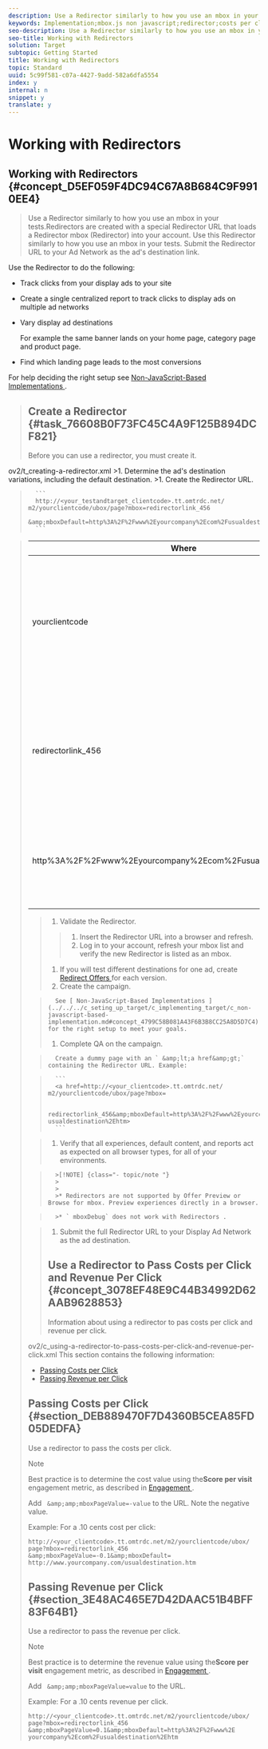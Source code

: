```yaml
---
description: Use a Redirector similarly to how you use an mbox in your tests.
keywords: Implementation;mbox.js non javascript;redirector;costs per click;revenue per click
seo-description: Use a Redirector similarly to how you use an mbox in your tests.
seo-title: Working with Redirectors
solution: Target
subtopic: Getting Started
title: Working with Redirectors
topic: Standard
uuid: 5c99f581-c07a-4427-9add-582a6dfa5554
index: y
internal: n
snippet: y
translate: y
---
```


# Working with Redirectors

## Working with Redirectors {#concept_D5EF059F4DC94C67A8B684C9F9910EE4}
>Use a Redirector similarly to how you use an mbox in your tests.Redirectors are created with a special Redirector URL that loads a Redirector mbox (Redirector) into your account. Use this Redirector similarly to how you use an mbox in your tests. Submit the Redirector URL to your Ad Network as the ad's destination link. 

Use the Redirector to do the following: 


* Track clicks from your display ads to your site 

* Create a single centralized report to track clicks to display ads on multiple ad networks 

* Vary display ad destinations 

  For example the same banner lands on your home page, category page and product page. 

* Find which landing page leads to the most conversions 



For help deciding the right setup see [ Non-JavaScript-Based Implementations ](../../../c_seting_up_target/c_implementing_target/c_non-javascript-based-implementation.md#concept_4799C58B081A43F6B3B8CC25A8D5D7C4). 
>## Create a Redirector {#task_76608B0F73FC45C4A9F125B894DCF821}
>Before you can use a redirector, you must create it. 
<draft-comment>
  ov2/t_creating-a-redirector.xml 
</draft-comment>
>1. Determine the ad's destination variations, including the default destination.
>1. Create the Redirector URL.

>    
>       ```
>       http://<your_testandtarget_clientcode>.tt.omtrdc.net/​m2/yourclientcode/ubox/​page?mbox=redirectorlink_456 
>       &amp;mboxDefault=http%3A%2F%2Fwww%2Eyourcompany%2Ecom%2Fusualdestination%2Ehtm
>       ```




>    <table id="table_DD29523C6FB54061B40AD2B07AE8EDAB"> 
 <thead> 
  <tr> 
   <th colname="col1" class="entry"> Where </th> 
   <th colname="col2" class="entry"> Is </th> 
  </tr> 
 </thead>
 <tbody> 
  <tr> 
   <td colname="col1"> <p>yourclientcode </p> </td> 
   <td colname="col2"> <p>Your company's client code. </p> <p><b>at.js: </b>Your client code is available at the top of the Setup &gt; Implementation &gt; Edit at.js Settings page of the Target interface. </p> <p><b>mbox.js: </b>Your client code is available at the top of the Setup &gt; Implementation &gt; Edit Mbox.js Settings page. </p> <p>Your company's client code is all lower case and has no special characters. </p> </td> 
  </tr> 
  <tr> 
   <td colname="col1"> <p>redirectorlink_456 </p> </td> 
   <td colname="col2"> <p>The name of the Redirector mbox that appears in your account to use in campaigns and tests. </p> <p class="- topic/p ">Redirectors function differently from other mboxes, but appear just as any other mbox in your account. Name the redirector so it is easily distinguished them from the standard type mboxes in your account. </p> <p class="- topic/p ">As best practice, begin the mbox name with <span class="+ topic/ph pr-d/codeph codeph"> 'redirectorlink' </span>. </p> </td> 
  </tr> 
  <tr> 
   <td colname="col1"> <p>http%3A%2F%2Fwww%2Eyourcompany%2Ecom%2Fusualdestination%2Ehtm </p> </td> 
   <td colname="col2"> <p>The default destination. </p> <p class="- topic/p ">This must be URL encoded and must be an absolute reference. </p> <p class="- topic/p ">Tip: <span class="+ topic/ph sw-d/filepath filepath"> http://www.w3schools.com/tags/ref_urlencode.asp </span> quickly encodes your URLs. </p> </td> 
  </tr> 
 </tbody> 
</table>

>1. Validate the Redirector.
>   >1. Insert the Redirector URL into a browser and refresh.
>   >1. Log in to your account, refresh your mbox list and verify the new Redirector is listed as an mbox.
>1. If you will test different destinations for one ad, create [ Redirect Offers ](../../../c_experiences/t_redirect_offer.md#task_9578678D42784F5EB9638F8AC8C911FA) for each version.
>1. Create the campaign.

>       See [ Non-JavaScript-Based Implementations ](../../../c_seting_up_target/c_implementing_target/c_non-javascript-based-implementation.md#concept_4799C58B081A43F6B3B8CC25A8D5D7C4) for the right setup to meet your goals. 
>1. Complete QA on the campaign.

>       Create a dummy page with an ` &amp;lt;a href&amp;gt;` containing the Redirector URL. Example: 

>    
>       ```
>       <a href=http://<your_clientcode>.tt.omtrdc.net/​m2/yourclientcode/ubox/​page?mbox= 
>        
>       redirectorlink_456&amp;mboxDefault=http%3A%2F%2Fwww%2Eyourcompany%2Ecom%2F​usualdestination%2Ehtm>
>       ```

>1. Verify that all experiences, default content, and reports act as expected on all browser types, for all of your environments.


>       >[!NOTE] {class="- topic/note "}
>       >
>       >
>       >* Redirectors are not supported by Offer Preview or Browse for mbox. Preview experiences directly in a browser. 

>       >* ` mboxDebug` does not work with Redirectors . 




>1. Submit the full Redirector URL to your Display Ad Network as the ad destination.
>## Use a Redirector to Pass Costs per Click and Revenue Per Click {#concept_3078EF48E9C44B34992D62AAB9628853}
>Information about using a redirector to pas costs per click and revenue per click. 
<draft-comment>
  ov2/c_using-a-redirector-to-pass-costs-per-click-and-revenue-per-click.xml 
</draft-comment>This section contains the following information: 


* [ Passing Costs per Click ](../../../c_seting_up_target/c_implementing_target/c_non-javascript-based-implementation/c_working-with-redirectors.md#section_DEB889470F7D4360B5CEA85FD05DEDFA)
* [ Passing Revenue per Click ](../../../c_seting_up_target/c_implementing_target/c_non-javascript-based-implementation/c_working-with-redirectors.md#section_3E48AC465E7D42DAAC51B4BFF83F64B1)


## Passing Costs per Click {#section_DEB889470F7D4360B5CEA85FD05DEDFA}

Use a redirector to pass the costs per click. 


>[!NOTE]
>
>Best practice is to determine the cost value using the**Score per visit** engagement metric, as described in [ Engagement ](https://marketing.adobe.com/resources/help/en_US/tnt/help/c_Capturing_Engagement.html). 



Add ` &amp;amp;mboxPageValue=-value` to the URL. Note the negative value. 

Example: For a .10 cents cost per click: 


```
http://<your_clientcode>.tt.omtrdc.net/​m2/yourclientcode/ubox/​page?mbox=redirectorlink_456 
&amp;mboxPageValue=-0.1&amp;mboxDefault=​http://www.yourcompany.com/usualdestination.htm
```


## Passing Revenue per Click {#section_3E48AC465E7D42DAAC51B4BFF83F64B1}

Use a redirector to pass the revenue per click. 


>[!NOTE]
>
>Best practice is to determine the revenue value using the**Score per visit** engagement metric, as described in [ Engagement ](https://marketing.adobe.com/resources/help/en_US/tnt/help/c_Capturing_Engagement.html). 



Add ` &amp;amp;mboxPageValue=value` to the URL. 

Example: For a .10 cents revenue per click. 


```
http://<​your_clientcode>​​​​.tt​​.omtrdc​.net/​​m2/​yourclientcode/​ubox/​​​page?mbox=redirectorlink_456 
&amp;mboxPageValue=0.1​&amp;mbox​Default=​​http%3A%2F%2Fwww%2E​yourcompany%2Ecom​%2Fusualdestination%2Ehtm
```

